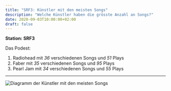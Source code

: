 ```yaml
---
title: "SRF3: Künstler mit den meisten Songs"
description: "Welche Künstler haben die grösste Anzahl an Songs?"
date: 2020-09-03T10:00:00+02:00
draft: false
---
```


**Station: SRF3**

Das Podest:

1. Radiohead mit _36_ verschiedenen Songs und _51_ Plays
2. Faber mit _35_ verschiedenen Songs und _95_ Plays
3. Pearl Jam mit _34_ verschiedenen Songs und _55_ Plays

---

![Diagramm der Künstler mit den meisten Songs](image.png)
